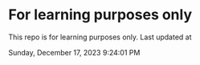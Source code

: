 # For learning purposes only
This repo is for learning purposes only.
Last updated at

Sunday, December 17, 2023 9:24:01 PM

